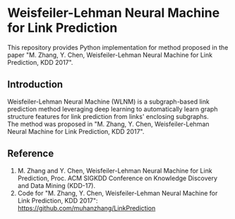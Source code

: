 # Weisfeiler-Lehman Neural Machine for Link Prediction

This repository provides Python implementation for method proposed in the paper "M. Zhang, Y. Chen, Weisfeiler-Lehman Neural Machine for Link Prediction, KDD 2017".

## Introduction
Weisfeiler-Lehman Neural Machine (WLNM) is a subgraph-based link prediction method leveraging deep learning to automatically learn graph structure features for link prediction from links' enclosing subgraphs.  
The method was proposed in "M. Zhang, Y. Chen, Weisfeiler-Lehman Neural Machine for Link Prediction, KDD 2017".

## Reference
1. M. Zhang and Y. Chen, Weisfeiler-Lehman Neural Machine for Link Prediction, Proc. ACM SIGKDD Conference on Knowledge Discovery and Data Mining (KDD-17).
2. Code for "M. Zhang, Y. Chen, Weisfeiler-Lehman Neural Machine for Link Prediction, KDD 2017": https://github.com/muhanzhang/LinkPrediction
